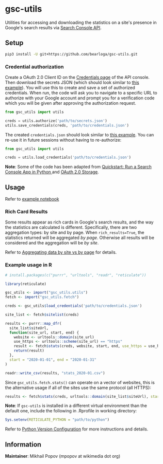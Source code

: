 # gsc-utils

Utilities for accessing and downloading the statistics on a site's presence in Google's search results via [Search Console API](https://developers.google.com/webmaster-tools/search-console-api-original/).

## Setup

```bash
pip3 install -U git+https://github.com/bearloga/gsc-utils.git
```

### Credential authorization

Create a OAuth 2.0 Client ID on the [Credentials page](https://console.developers.google.com/apis/credentials) of the API console. Then download the secrets JSON (which should look similar to [this example](sample-secrets.json)). You will use this to create and save a set of authorized credentials. When run, the code will ask you to navigate to a specific URL to authorize with your Google account and prompt you for a verification code which you will be given after approving the authorization request.

```python
from gsc_utils import utils

creds = utils.authorize('path/to/secrets.json')
utils.save_credentials(creds, 'path/to/credentials.json')
```

The created `credentials.json` should look similar to [this example](sample-credentials.json). You can re-use it in future sessions without having to re-authorize:

```python
from gsc_utils import utils

creds = utils.load_credentials('path/to/credentials.json')
```

**Note**: Some of the code has been adapted from [Quickstart: Run a Search Console App in Python ](https://developers.google.com/webmaster-tools/search-console-api-original/v3/quickstart/quickstart-python) and [OAuth 2.0 Storage](https://developers.google.com/api-client-library/python/guide/aaa_oauth#storage).

## Usage

Refer to [example notebook](docs/example.ipynb)

### Rich Card Results

Some results appear as rich cards in Google's search results, and the way the statistics are calculated is different. Specifically, there are two aggregation types: by site and by page. When `rich_results=True`, the statistics returned will be aggregated _by page_. Otherwise all results will be considered and the aggregation will be _by site_.

Refer to [Aggregating data by site vs by page](https://support.google.com/webmasters/answer/6155685?authuser=0#urlorsite) for details.

### Example usage in R

```R
# install.packages(c("purrr", "urltools", "readr", "reticulate"))

library(reticulate)

gsc_utils <- import("gsc_utils.utils")
fetch <- import("gsc_utils.fetch")

creds <- gsc_utils$load_credentials('path/to/credentials.json')

site_list <- fetch$sitelist(creds)

results <- purrr::map_dfr(
  site_list$siteUrl,
  function(site_url, start, end) {
    website <- urltools::domain(site_url)
    use_https <- urltools::scheme(site_url) == "https"
    result <- fetch$stats(creds, website, start, end, use_https = use_https)
    return(result)
  },
  start = "2020-01-01", end = "2020-01-31"
)

readr::write_csv(results, "stats_2020-01.csv")
```

Since `gsc_utils.fetch.stats()` can operate on a vector of websites, this is the alternative usage if all of the sites use the same protocol (all HTTPS):

```R
results <- fetch$stats(creds, urltools::domain(site_list$siteUrl), start = "2020-01-01", end = "2020-01-31")
```

**Note**: If `gsc-utils` is installed in a different virtual environment than the default one, include the following in .Rprofile in working directory:

```R
Sys.setenv(RETICULATE_PYTHON = "path/to/python")
```

Refer to [Python Version Configuration](https://rstudio.github.io/reticulate/articles/versions.html) for more instructions and details.

## Information

**Maintainer**: Mikhail Popov (mpopov at wikimedia dot org)
